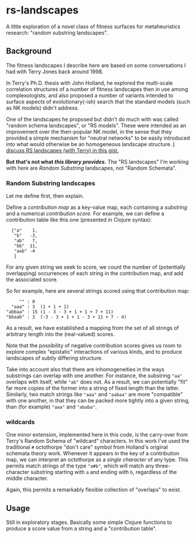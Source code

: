 # rs-landscapes

A little exploration of a novel class of fitness surfaces for metaheuristics research: "random substring landscapes".

## Background

The fitness landscapes I describe here are based on some conversations I had with Terry Jones back around 1998.

In Terry's Ph.D. thesis with John Holland, he explored the multi-scale correlation structures of a number of fitness landscapes then in use among complexologists, and also proposed a number of variants intended to surface aspects of evolutionary(-ish) search that the standard models (such as NK models) didn't address.

One of the landscapes he proposed but didn't do much with was called "random schema landscapes", or "RS models". These were intended as an improvement over the then-popular NK model, in the sense that they provided a simple mechanism for "neutral networks" to be easily introduced into what would otherwise be an homogeneous landscape structure. [I discuss RS landscapes (with Terry) in this gist.](https://gist.github.com/Vaguery/d46d95aaf1920d59bae6)

**But that's not what _this library provides_.** The "RS landscapes" I'm working with here are _Random Substring_ landscapes, not "Random Schemata".

### Random Substring landscapes

Let me define first, then explain.

Define a _contribution map_ as a key-value map, each containing a _substring_ and a numerical _contribution score_. For example, we can define a contribution table like this one (presented in Clojure syntax):

~~~ text
  {"a"    1,
   "b"   -3,
   "ab"   7,
   "bb"  11,
   "aab" -4
   }
~~~

For any given string we seek to score, we count the number of (potentially overlapping) occurrences of each string in the contribution map, and add the associated score.

So for example, here are several strings scored using that contribution map:

~~~ text
     "" : 0
  "aaa" : 3  (1 + 1 + 1)
"abbaa" : 15 (1 - 3 - 3 + 1 + 1 + 7 + 11)
"bbaab" : 3  (-3 - 3 + 1 + 1 - 3 + 11 + 7 - 4)
~~~

As a result, we have established a mapping from the set of all strings of arbitrary length into the (real-valued) scores.

Note that the possibility of negative contribution scores gives us room to explore complex "epistatic" interactions of various kinds, and to produce landscapes of subtly differing structure.

Take into account also that there are inhomogeneities in the ways substrings can overlap with one another. For instance, the substring `"aa"` overlaps with itself, while `"ab"` does not. As a result, we can potentially "fit" far more copies of the former into a string of fixed length than the latter. Similarly, two match strings like `"aaa"` and `"aabaa"` are more "compatible" with one another, in that they can be packed more tightly into a given string, than (for example) `"aaa"` and `"ababa"`.

### wildcards

One minor extension, implemented here in this code, is the carry-over from Terry's Random Schema of "wildcard" characters. In this work I've used the traditional `#` octothorpe "don't care" symbol from Holland's original schemata theory work. Whenever it appears in the key of a contribution map, we can interpret an octothorpe as a _single character_ of any type. This permits match strings of the type `"a#b"`, which will match any three-character substring starting with `a` and ending with `b`, regardless of the middle character.

Again, this permits a remarkably flexible collection of "overlaps" to exist.

## Usage

Still in exploratory stages. Basically some simple Clojure functions to produce a score value from a string and a "contribution table".
